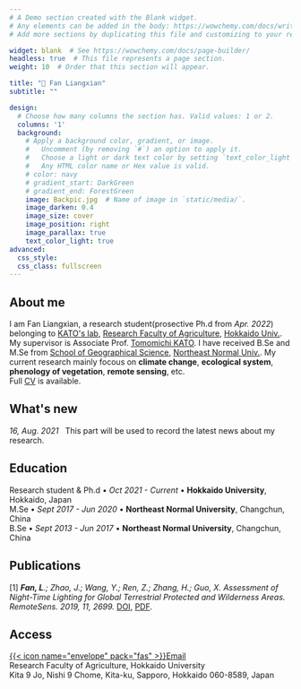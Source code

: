 ```yaml
---
# A Demo section created with the Blank widget.
# Any elements can be added in the body: https://wowchemy.com/docs/writing-markdown-latex/
# Add more sections by duplicating this file and customizing to your requirements.

widget: blank  # See https://wowchemy.com/docs/page-builder/
headless: true  # This file represents a page section.
weight: 10  # Order that this section will appear.

title: "👋 Fan Liangxian"
subtitle: ""

design:
  # Choose how many columns the section has. Valid values: 1 or 2.
  columns: '1'
  background:
    # Apply a background color, gradient, or image.
    #   Uncomment (by removing `#`) an option to apply it.
    #   Choose a light or dark text color by setting `text_color_light`.
    #   Any HTML color name or Hex value is valid.
    # color: navy
    # gradient_start: DarkGreen
    # gradient_end: ForestGreen
    image: Backpic.jpg  # Name of image in `static/media/`.
    image_darken: 0.4
    image_size: cover
    image_position: right
    image_parallax: true
    text_color_light: true
advanced:
  css_style:
  css_class: fullscreen
---
```


## About me

I am Fan Liangxian, a research student(prosective Ph.d from *Apr. 2022*) belonging to [KATO's lab](https://terraecomod.wixsite.com/kato-lab-hokudai-e), 
 [Research Faculty of Agriculture](https://www.agr.hokudai.ac.jp/en/r), [Hokkaido Univ.](https://www.global.hokudai.ac.jp/). My supervisor is Associate Prof. [Tomomichi KATO](https://terraecomod.wixsite.com/kato-lab-hokudai-e/tomomichi-kato). 
 I have received B.Se and M.Se from [School of Geographical Science](http://geo.nenu.edu.cn/), [Northeast Normal Univ.](http://www.nenu.edu.cn/). 
 My current research mainly focous on **climate change**, **ecological system**, **phenology of vegetation**, **remote sensing**, etc.<br>Full [CV](/files/cv.pdf) is available.


## What's new

*16, Aug. 2021* &nbsp; This part will be used to record the latest news about my research.


## Education

Research student & Ph.d  •  *Oct 2021 - Current*  •  **Hokkaido University**, Hokkaido, Japan<br>
M.Se  •  *Sept 2017 - Jun 2020*  •  **Northeast Normal University**, Changchun, China<br>
B.Se  •  *Sept 2013 - Jun 2017*  •  **Northeast Normal University**, Changchun, China


## Publications
[1] ***Fan, L**.; Zhao, J.; Wang, Y.; Ren, Z.; Zhang, H.; Guo, X. Assessment of Night-Time Lighting for Global Terrestrial Protected and Wilderness Areas. RemoteSens. 2019, 11, 2699.* [DOI](https://www.mdpi.com/2072-4292/11/22/2699), [PDF](/files/remotesensing-11-02699-v2.pdf).


## Access
[{{< icon name="envelope" pack="fas" >}}Email](mailto:Fanlx202@nenu.edu.cn)<br>
Research Faculty of Agriculture, Hokkaido University<br>
Kita 9 Jo, Nishi 9 Chome, Kita-ku, Sapporo, Hokkaido 060-8589, Japan

